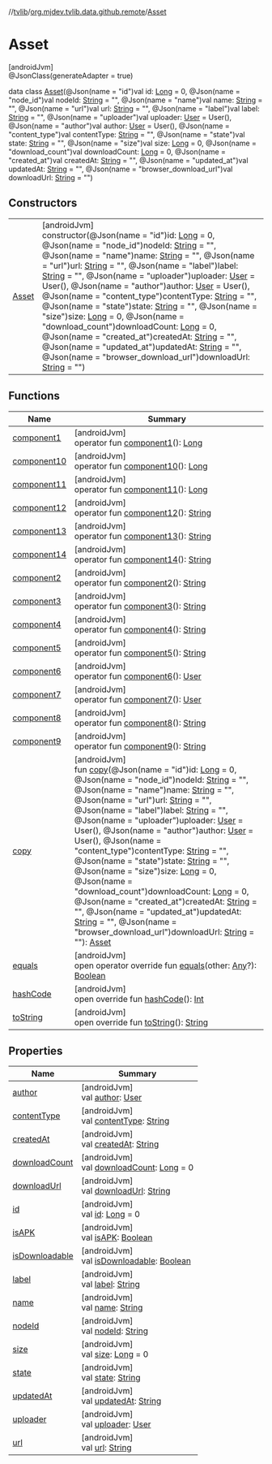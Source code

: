//[tvlib](../../../index.md)/[org.mjdev.tvlib.data.github.remote](../index.md)/[Asset](index.md)

# Asset

[androidJvm]\
@JsonClass(generateAdapter = true)

data class [Asset](index.md)(@Json(name = &quot;id&quot;)val id: [Long](https://kotlinlang.org/api/latest/jvm/stdlib/kotlin/-long/index.html) = 0, @Json(name = &quot;node_id&quot;)val nodeId: [String](https://kotlinlang.org/api/latest/jvm/stdlib/kotlin/-string/index.html) = &quot;&quot;, @Json(name = &quot;name&quot;)val name: [String](https://kotlinlang.org/api/latest/jvm/stdlib/kotlin/-string/index.html) = &quot;&quot;, @Json(name = &quot;url&quot;)val url: [String](https://kotlinlang.org/api/latest/jvm/stdlib/kotlin/-string/index.html) = &quot;&quot;, @Json(name = &quot;label&quot;)val label: [String](https://kotlinlang.org/api/latest/jvm/stdlib/kotlin/-string/index.html) = &quot;&quot;, @Json(name = &quot;uploader&quot;)val uploader: [User](../-user/index.md) = User(), @Json(name = &quot;author&quot;)val author: [User](../-user/index.md) = User(), @Json(name = &quot;content_type&quot;)val contentType: [String](https://kotlinlang.org/api/latest/jvm/stdlib/kotlin/-string/index.html) = &quot;&quot;, @Json(name = &quot;state&quot;)val state: [String](https://kotlinlang.org/api/latest/jvm/stdlib/kotlin/-string/index.html) = &quot;&quot;, @Json(name = &quot;size&quot;)val size: [Long](https://kotlinlang.org/api/latest/jvm/stdlib/kotlin/-long/index.html) = 0, @Json(name = &quot;download_count&quot;)val downloadCount: [Long](https://kotlinlang.org/api/latest/jvm/stdlib/kotlin/-long/index.html) = 0, @Json(name = &quot;created_at&quot;)val createdAt: [String](https://kotlinlang.org/api/latest/jvm/stdlib/kotlin/-string/index.html) = &quot;&quot;, @Json(name = &quot;updated_at&quot;)val updatedAt: [String](https://kotlinlang.org/api/latest/jvm/stdlib/kotlin/-string/index.html) = &quot;&quot;, @Json(name = &quot;browser_download_url&quot;)val downloadUrl: [String](https://kotlinlang.org/api/latest/jvm/stdlib/kotlin/-string/index.html) = &quot;&quot;)

## Constructors

| | |
|---|---|
| [Asset](-asset.md) | [androidJvm]<br>constructor(@Json(name = &quot;id&quot;)id: [Long](https://kotlinlang.org/api/latest/jvm/stdlib/kotlin/-long/index.html) = 0, @Json(name = &quot;node_id&quot;)nodeId: [String](https://kotlinlang.org/api/latest/jvm/stdlib/kotlin/-string/index.html) = &quot;&quot;, @Json(name = &quot;name&quot;)name: [String](https://kotlinlang.org/api/latest/jvm/stdlib/kotlin/-string/index.html) = &quot;&quot;, @Json(name = &quot;url&quot;)url: [String](https://kotlinlang.org/api/latest/jvm/stdlib/kotlin/-string/index.html) = &quot;&quot;, @Json(name = &quot;label&quot;)label: [String](https://kotlinlang.org/api/latest/jvm/stdlib/kotlin/-string/index.html) = &quot;&quot;, @Json(name = &quot;uploader&quot;)uploader: [User](../-user/index.md) = User(), @Json(name = &quot;author&quot;)author: [User](../-user/index.md) = User(), @Json(name = &quot;content_type&quot;)contentType: [String](https://kotlinlang.org/api/latest/jvm/stdlib/kotlin/-string/index.html) = &quot;&quot;, @Json(name = &quot;state&quot;)state: [String](https://kotlinlang.org/api/latest/jvm/stdlib/kotlin/-string/index.html) = &quot;&quot;, @Json(name = &quot;size&quot;)size: [Long](https://kotlinlang.org/api/latest/jvm/stdlib/kotlin/-long/index.html) = 0, @Json(name = &quot;download_count&quot;)downloadCount: [Long](https://kotlinlang.org/api/latest/jvm/stdlib/kotlin/-long/index.html) = 0, @Json(name = &quot;created_at&quot;)createdAt: [String](https://kotlinlang.org/api/latest/jvm/stdlib/kotlin/-string/index.html) = &quot;&quot;, @Json(name = &quot;updated_at&quot;)updatedAt: [String](https://kotlinlang.org/api/latest/jvm/stdlib/kotlin/-string/index.html) = &quot;&quot;, @Json(name = &quot;browser_download_url&quot;)downloadUrl: [String](https://kotlinlang.org/api/latest/jvm/stdlib/kotlin/-string/index.html) = &quot;&quot;) |

## Functions

| Name | Summary |
|---|---|
| [component1](component1.md) | [androidJvm]<br>operator fun [component1](component1.md)(): [Long](https://kotlinlang.org/api/latest/jvm/stdlib/kotlin/-long/index.html) |
| [component10](component10.md) | [androidJvm]<br>operator fun [component10](component10.md)(): [Long](https://kotlinlang.org/api/latest/jvm/stdlib/kotlin/-long/index.html) |
| [component11](component11.md) | [androidJvm]<br>operator fun [component11](component11.md)(): [Long](https://kotlinlang.org/api/latest/jvm/stdlib/kotlin/-long/index.html) |
| [component12](component12.md) | [androidJvm]<br>operator fun [component12](component12.md)(): [String](https://kotlinlang.org/api/latest/jvm/stdlib/kotlin/-string/index.html) |
| [component13](component13.md) | [androidJvm]<br>operator fun [component13](component13.md)(): [String](https://kotlinlang.org/api/latest/jvm/stdlib/kotlin/-string/index.html) |
| [component14](component14.md) | [androidJvm]<br>operator fun [component14](component14.md)(): [String](https://kotlinlang.org/api/latest/jvm/stdlib/kotlin/-string/index.html) |
| [component2](component2.md) | [androidJvm]<br>operator fun [component2](component2.md)(): [String](https://kotlinlang.org/api/latest/jvm/stdlib/kotlin/-string/index.html) |
| [component3](component3.md) | [androidJvm]<br>operator fun [component3](component3.md)(): [String](https://kotlinlang.org/api/latest/jvm/stdlib/kotlin/-string/index.html) |
| [component4](component4.md) | [androidJvm]<br>operator fun [component4](component4.md)(): [String](https://kotlinlang.org/api/latest/jvm/stdlib/kotlin/-string/index.html) |
| [component5](component5.md) | [androidJvm]<br>operator fun [component5](component5.md)(): [String](https://kotlinlang.org/api/latest/jvm/stdlib/kotlin/-string/index.html) |
| [component6](component6.md) | [androidJvm]<br>operator fun [component6](component6.md)(): [User](../-user/index.md) |
| [component7](component7.md) | [androidJvm]<br>operator fun [component7](component7.md)(): [User](../-user/index.md) |
| [component8](component8.md) | [androidJvm]<br>operator fun [component8](component8.md)(): [String](https://kotlinlang.org/api/latest/jvm/stdlib/kotlin/-string/index.html) |
| [component9](component9.md) | [androidJvm]<br>operator fun [component9](component9.md)(): [String](https://kotlinlang.org/api/latest/jvm/stdlib/kotlin/-string/index.html) |
| [copy](copy.md) | [androidJvm]<br>fun [copy](copy.md)(@Json(name = &quot;id&quot;)id: [Long](https://kotlinlang.org/api/latest/jvm/stdlib/kotlin/-long/index.html) = 0, @Json(name = &quot;node_id&quot;)nodeId: [String](https://kotlinlang.org/api/latest/jvm/stdlib/kotlin/-string/index.html) = &quot;&quot;, @Json(name = &quot;name&quot;)name: [String](https://kotlinlang.org/api/latest/jvm/stdlib/kotlin/-string/index.html) = &quot;&quot;, @Json(name = &quot;url&quot;)url: [String](https://kotlinlang.org/api/latest/jvm/stdlib/kotlin/-string/index.html) = &quot;&quot;, @Json(name = &quot;label&quot;)label: [String](https://kotlinlang.org/api/latest/jvm/stdlib/kotlin/-string/index.html) = &quot;&quot;, @Json(name = &quot;uploader&quot;)uploader: [User](../-user/index.md) = User(), @Json(name = &quot;author&quot;)author: [User](../-user/index.md) = User(), @Json(name = &quot;content_type&quot;)contentType: [String](https://kotlinlang.org/api/latest/jvm/stdlib/kotlin/-string/index.html) = &quot;&quot;, @Json(name = &quot;state&quot;)state: [String](https://kotlinlang.org/api/latest/jvm/stdlib/kotlin/-string/index.html) = &quot;&quot;, @Json(name = &quot;size&quot;)size: [Long](https://kotlinlang.org/api/latest/jvm/stdlib/kotlin/-long/index.html) = 0, @Json(name = &quot;download_count&quot;)downloadCount: [Long](https://kotlinlang.org/api/latest/jvm/stdlib/kotlin/-long/index.html) = 0, @Json(name = &quot;created_at&quot;)createdAt: [String](https://kotlinlang.org/api/latest/jvm/stdlib/kotlin/-string/index.html) = &quot;&quot;, @Json(name = &quot;updated_at&quot;)updatedAt: [String](https://kotlinlang.org/api/latest/jvm/stdlib/kotlin/-string/index.html) = &quot;&quot;, @Json(name = &quot;browser_download_url&quot;)downloadUrl: [String](https://kotlinlang.org/api/latest/jvm/stdlib/kotlin/-string/index.html) = &quot;&quot;): [Asset](index.md) |
| [equals](equals.md) | [androidJvm]<br>open operator override fun [equals](equals.md)(other: [Any](https://kotlinlang.org/api/latest/jvm/stdlib/kotlin/-any/index.html)?): [Boolean](https://kotlinlang.org/api/latest/jvm/stdlib/kotlin/-boolean/index.html) |
| [hashCode](hash-code.md) | [androidJvm]<br>open override fun [hashCode](hash-code.md)(): [Int](https://kotlinlang.org/api/latest/jvm/stdlib/kotlin/-int/index.html) |
| [toString](../../org.mjdev.tvlib.webscrapper.select/-element-not-found-exception/index.md#1616463040%2FFunctions%2F-1596939238) | [androidJvm]<br>open override fun [toString](../../org.mjdev.tvlib.webscrapper.select/-element-not-found-exception/index.md#1616463040%2FFunctions%2F-1596939238)(): [String](https://kotlinlang.org/api/latest/jvm/stdlib/kotlin/-string/index.html) |

## Properties

| Name | Summary |
|---|---|
| [author](author.md) | [androidJvm]<br>val [author](author.md): [User](../-user/index.md) |
| [contentType](content-type.md) | [androidJvm]<br>val [contentType](content-type.md): [String](https://kotlinlang.org/api/latest/jvm/stdlib/kotlin/-string/index.html) |
| [createdAt](created-at.md) | [androidJvm]<br>val [createdAt](created-at.md): [String](https://kotlinlang.org/api/latest/jvm/stdlib/kotlin/-string/index.html) |
| [downloadCount](download-count.md) | [androidJvm]<br>val [downloadCount](download-count.md): [Long](https://kotlinlang.org/api/latest/jvm/stdlib/kotlin/-long/index.html) = 0 |
| [downloadUrl](download-url.md) | [androidJvm]<br>val [downloadUrl](download-url.md): [String](https://kotlinlang.org/api/latest/jvm/stdlib/kotlin/-string/index.html) |
| [id](id.md) | [androidJvm]<br>val [id](id.md): [Long](https://kotlinlang.org/api/latest/jvm/stdlib/kotlin/-long/index.html) = 0 |
| [isAPK](is-a-p-k.md) | [androidJvm]<br>val [isAPK](is-a-p-k.md): [Boolean](https://kotlinlang.org/api/latest/jvm/stdlib/kotlin/-boolean/index.html) |
| [isDownloadable](is-downloadable.md) | [androidJvm]<br>val [isDownloadable](is-downloadable.md): [Boolean](https://kotlinlang.org/api/latest/jvm/stdlib/kotlin/-boolean/index.html) |
| [label](label.md) | [androidJvm]<br>val [label](label.md): [String](https://kotlinlang.org/api/latest/jvm/stdlib/kotlin/-string/index.html) |
| [name](name.md) | [androidJvm]<br>val [name](name.md): [String](https://kotlinlang.org/api/latest/jvm/stdlib/kotlin/-string/index.html) |
| [nodeId](node-id.md) | [androidJvm]<br>val [nodeId](node-id.md): [String](https://kotlinlang.org/api/latest/jvm/stdlib/kotlin/-string/index.html) |
| [size](size.md) | [androidJvm]<br>val [size](size.md): [Long](https://kotlinlang.org/api/latest/jvm/stdlib/kotlin/-long/index.html) = 0 |
| [state](state.md) | [androidJvm]<br>val [state](state.md): [String](https://kotlinlang.org/api/latest/jvm/stdlib/kotlin/-string/index.html) |
| [updatedAt](updated-at.md) | [androidJvm]<br>val [updatedAt](updated-at.md): [String](https://kotlinlang.org/api/latest/jvm/stdlib/kotlin/-string/index.html) |
| [uploader](uploader.md) | [androidJvm]<br>val [uploader](uploader.md): [User](../-user/index.md) |
| [url](url.md) | [androidJvm]<br>val [url](url.md): [String](https://kotlinlang.org/api/latest/jvm/stdlib/kotlin/-string/index.html) |
